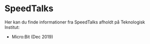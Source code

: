 # SpeedTalks 

Her kan du finde informationer fra SpeedTalks afholdt på Teknologisk Institut:

- Micro:Bit (Dec 2019)
